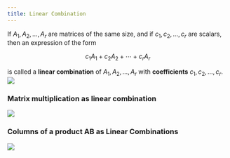 ```yaml
---
title: Linear Combination
---
```


If $A_1, A_2, \ldots, A_r$ are matrices of the same size, and if $c_1, c_2, \ldots, c_r$ are scalars, then an expression of the form

$$
c_1A_1 + c_2A_2 + \cdots + c_rA_r
$$

is called a **linear combination** of $A_1, A_2, \ldots, A_r$ with **coefficients** $c_1, c_2, \ldots, c_r$.
![](../attachments/cleanshot-2025-01-14-at-1226582x.png)

### Matrix multiplication as linear combination
![](../attachments/cleanshot-2025-01-14-at-1227192x.png)

### Columns of a product AB as Linear Combinations
![](../attachments/cleanshot-2025-01-14-at-1228172x.png)